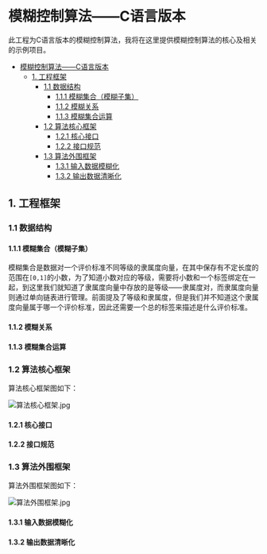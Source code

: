 # 模糊控制算法——C语言版本

此工程为C语言版本的模糊控制算法，我将在这里提供模糊控制算法的核心及相关的示例项目。

- [模糊控制算法——C语言版本](#模糊控制算法c语言版本)
  - [1. 工程框架](#1-工程框架)
    - [1.1 数据结构](#11-数据结构)
      - [1.1.1 模糊集合（模糊子集）](#111-模糊集合模糊子集)
      - [1.1.2 模糊关系](#112-模糊关系)
      - [1.1.3 模糊集合运算](#113-模糊集合运算)
    - [1.2 算法核心框架](#12-算法核心框架)
      - [1.2.1 核心接口](#121-核心接口)
      - [1.2.2 接口规范](#122-接口规范)
    - [1.3 算法外围框架](#13-算法外围框架)
      - [1.3.1 输入数据模糊化](#131-输入数据模糊化)
      - [1.3.2 输出数据清晰化](#132-输出数据清晰化)

## 1. 工程框架

### 1.1 数据结构

#### 1.1.1 模糊集合（模糊子集）

模糊集合是数据对一个评价标准不同等级的隶属度向量，在其中保存有不定长度的范围在`[0,1]`的小数，为了知道小数对应的等级，需要将小数和一个标签绑定在一起，到这里我们就知道了隶属度向量中存放的是等级——隶属度对，而隶属度向量则通过单向链表进行管理。前面提及了等级和隶属度，但是我们并不知道这个隶属度向量属于哪一个评价标准，因此还需要一个总的标签来描述是什么评价标准。

#### 1.1.2 模糊关系

#### 1.1.3 模糊集合运算

### 1.2 算法核心框架

算法核心框架图如下：

![算法核心框架.jpg](./img/算法核心框架.jpg)

#### 1.2.1 核心接口

#### 1.2.2 接口规范

### 1.3 算法外围框架

算法外围框架图如下：

![算法外围框架.jpg](./img/算法外围框架.jpg)

#### 1.3.1 输入数据模糊化

#### 1.3.2 输出数据清晰化
